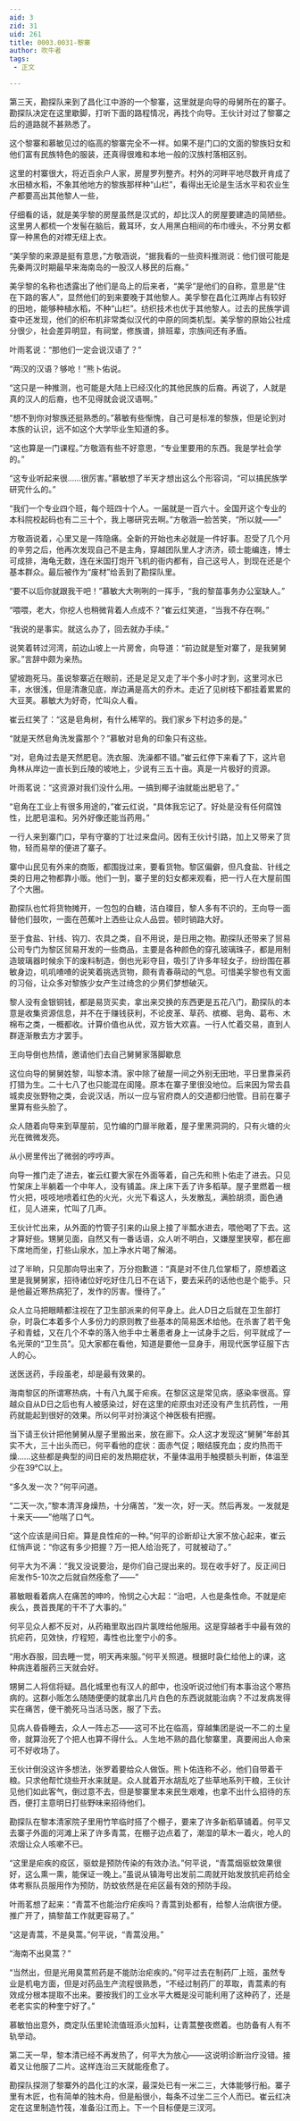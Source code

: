 ```yaml
---
aid: 3
zid: 31
uid: 261
title: 0003.0031-黎寨
author: 吹牛者
tags: 
 - 正文

---
```




  第三天，勘探队来到了昌化江中游的一个黎寨，这里就是向导的母舅所在的寨子。勘探队决定在这里歇脚，打听下面的路程情况，再找个向导。王伙计对过了黎寨之后的道路就不甚熟悉了。

  这个黎寨和慕敏见过的临高的黎寨完全不一样。如果不是门口的文面的黎族妇女和他们富有民族特色的服装，还真得很难和本地一般的汉族村落相区别。

  这里的村寨很大，将近百余户人家，房屋罗列整齐。村外的河畔平地尽数开肯成了水田植水稻，不象其他地方的黎族那样种“山栏”，看得出无论是生活水平和农业生产都要高出其他黎人一些，

  仔细看的话，就是美孚黎的房屋虽然是汉式的，却比汉人的房屋要建造的简陋些。这里男人都梳一个发髻在脑后，戴耳环，女人用黑白相间的布巾缠头，不分男女都穿一种黑色的对襟无纽上衣。

  “美孚黎的来源是挺有意思，”方敬涵说，“据我看的一些资料推测说：他们很可能是先秦两汉时期最早来海南岛的一股汉人移民的后裔。”

  美孚黎的名称也透露出了他们是岛上的后来者，“美孚”是他们的自称，意思是“住在下路的客人”，显然他们的到来要晚于其他黎人。美孚黎在昌化江两岸占有较好的田地，能够种植水稻，不种“山栏”。纺织技术也优于其他黎人。过去的民族学调查中还发现，他们的织布机非常类似汉代的中原的同类机型。美孚黎的原始公社成分很少，社会差异明显，有祠堂，修族谱，排班辈，宗族间还有矛盾。

  叶雨茗说：“那他们一定会说汉语了？”

  “两汉的汉语？够呛！”熊卜佑说。

  “这只是一种推测，也可能是大陆上已经汉化的其他民族的后裔。再说了，人就是真的汉人的后裔，也不见得就会说汉语啊。”

  “想不到你对黎族还挺熟悉的。”慕敏有些惭愧，自己可是标准的黎族，但是论到对本族的认识，远不如这个大学毕业生知道的多。

  “这也算是一门课程。”方敬涵有些不好意思，“专业里要用的东西。我是学社会学的。”

  “这专业听起来很……很厉害。”慕敏想了半天才想出这么个形容词，“可以搞民族学研究什么的。”

  “我们一个专业四个班，每个班四十个人。一届就是一百六十。全国开这个专业的本科院校起码也有二三十个，我上哪研究去啊。”方敬涵一脸苦笑，“所以就——”

  方敬涵说着，心里又是一阵隐痛。全新的开始也未必就是一件好事。忍受了几个月的辛劳之后，他再次发现自己不是主角，穿越团队里人才济济，硕士能编连，博士可成排，海龟无数，连在米国打炮开飞机的衙内都有，自己这号人，到现在还是个基本群众。最后被作为“废材”给丢到了勘探队里。

  “要不以后你就跟我干吧！”慕敏大大咧咧的一挥手，“我的黎苗事务办公室缺人。”

  “喂喂，老大，你挖人也稍微背着人点成不？”崔云红笑道，“当我不存在啊。”

  “我说的是事实。就这么办了，回去就办手续。”

  说笑着转过河湾，前边山坡上一片房舍，向导道：“前边就是堑对寨了，是我舅舅家。”言辞中颇为亲热。

  望坡跑死马。虽说黎寨近在眼前，还是足足又走了半个多小时才到，这里河水已丰，水很浅，但是清澈见底，岸边满是高大的乔木。走近了见树枝下都挂着累累的大豆荚。慕敏大为好奇，忙叫众人看。

  崔云红笑了：“这是皂角树，有什么稀罕的。我们家乡下村边多的是。”

  “就是天然皂角洗发露那个？”慕敏对皂角的印象只有这些。

  “对，皂角过去是天然肥皂。洗衣服、洗澡都不错。”崔云红停下来看了下，这片皂角林从岸边一直长到丘陵的坡地上，少说有三五十亩。真是一片极好的资源。

  叶雨茗说：“这资源对我们没什么用。一搞到椰子油就能出肥皂了。”

  “皂角在工业上有很多用途的，”崔云红说，“具体我忘记了。好处是没有任何腐蚀性，比肥皂温和。另外好像还能当药用。”

  一行人来到寨门口，早有守寨的丁壮过来盘问。因有王伙计引路，加上又带来了货物，轻而易举的便进了寨子。

  寨中山民见有外来的商贩，都围拢过来，要看货物。黎区偏僻，但凡食盐、针线之类的日用之物都靠小贩。他们一到，寨子里的妇女都来观看，把一行人在大屋前围了个大圈。

  勘探队也忙将货物摊开，一包包的白糖，洁白璨目，黎人多有不识的，王向导一面替他们鼓吹，一面在芭蕉叶上洒些让众人品尝。顿时销路大好。

  至于食盐、针线、钩刀、农具之类，自不用说，是日用之物。勘探队还带来了贸易公司专门为黎区贸易开发的一些商品，主要是各种颜色的穿孔玻璃珠子，都是用制造玻璃器时候余下的废料制造，倒也光彩夺目，吸引了许多年轻女子，纷纷围在慕敏身边，叽叽喳喳的说笑着挑选货物，颇有青春萌动的气息。可惜美孚黎也有文面的习俗，让众多对黎族少女产生过绮念的少男们梦想破灭。

  黎人没有金银铜钱，都是易货买卖，拿出来交换的东西更是五花八门，勘探队的本意是收集资源信息，并不在于赚钱获利，不论皮革、草药、槟榔、皂角、葛布、木棉布之类，一概都收。计算价值也从优，双方皆大欢喜。一行人忙着交易，直到人群逐渐散去方才罢手。

  王向导倒也热情，邀请他们去自己舅舅家落脚歇息

  这位向导的舅舅姓黎，叫黎本清。家中除了破屋一间之外别无田地，平日里靠采药打猎为生。二十七八了也只能混在闺隆。原本在寨子里很没地位。后来因为常去县城卖皮张野物之类，会说汉话，所以一应与官府商人的交道都归他管。目前在寨子里算有些头脸了。

  众人随着向导来到草屋前，见竹编的门扉半敞着，屋子里黑洞洞的，只有火塘的火光在微微发亮。

  从小房里传出了微弱的哼哼声。

  向导一推门走了进去，崔云红要大家在外面等着，自己先和熊卜佑走了进去。只见竹架床上半躺着一个中年人，没有铺盖。床上床下丢了许多稻草。屋子里燃着一根竹火把，吱吱地喷着红色的火光，火光下看这人，头发散乱，满脸胡须，面色通红，见人进来，忙叫了几声。

  王伙计忙出来，从外面的竹管子引来的山泉上接了半瓢水进去，喂他喝了下去。这才算好些。甥舅见面，自然又有一番话语，众人听不明白，又嫌屋里狭窄，都在廊下席地而坐，打些山泉水，加上净水片喝了解渴。

  过了半晌，只见那向导出来了，万分抱歉道：“真是对不住几位掌柜了，原想着这里是我舅舅家，招待诸位好吃好住几日不在话下，要去采药的话他也是个能手。只是他最近寒热病犯了，发作的厉害。慢待了。”

  众人立马把眼睛都注视在了卫生部派来的何平身上。此人D日之后就在卫生部打杂，时袅仁本着多个人多份力的原则教了些基本的简易医术给他。在杀害了若干兔子和青蛙，又在几个不幸的落入他手中土著患者身上一试身手之后，何平就成了一名光荣的“卫生员”。见大家都在看他，知道是要他一显身手，用现代医学征服下古人的心。

  送医送药，手段虽老，却是最有效果的。

  海南黎区的所谓寒热病，十有八九属于疟疾。在黎区这是常见病，感染率很高。穿越众自从D日之后也有人被感染过，好在这里的疟原虫对还没有产生抗药性，一用药就能起到很好的效果。所以何平对扮演这个神医极有把握。

  当下请王伙计把他舅舅从屋子里搬出来，放在廊下。众人这才发现这“舅舅”年龄其实不大，三十出头而已，何平看他的症状：面赤气促；眼结膜充血；皮灼热而干燥……这些都是典型的间日疟的发热期症状，不量体温用手触摸额头判断，体温至少在39℃以上。

  “多久发一次？”何平问道。

  “二天一次，”黎本清浑身燥热，十分痛苦，“发一次，好一天。然后再发。一发就是十来天——”他喘了口气。

  “这个应该是间日疟。算是良性疟的一种。”何平的诊断却让大家不放心起来，崔云红悄声说：“你这有多少把握？万一把人给治死了，可就被动了。”

  何平大为不满：“我又没说要治，是你们自己提出来的。现在收手好了。反正间日疟发作5-10次之后就自然痊愈了——”

  慕敏眼看着病人在痛苦的呻吟，怜悯之心大起：“治吧，人也是条性命。不就是疟疾么，畏首畏尾的干不了大事的。”

  何平见众人都不反对，从药箱里取出四片氯喹给他服用。这是穿越者手中最有效的抗疟药，见效快，疗程短，毒性也比奎宁小的多。

  “用水吞服，回去睡一觉，明天再来服。”何平关照道。根据时袅仁给他上的课，这种病连着服药三天就会好。

  甥舅二人将信将疑。昌化城里也有汉人的郎中，也没听说过他们有本事治这个寒热病的。这群小贩怎么随随便便的就拿出几片白色的东西说就能治病？不过发病发得实在痛苦，便干脆死马当活马医，服了下去。

  见病人昏昏睡去，众人一阵忐忑——这可不比在临高，穿越集团是说一不二的土皇帝，就算治死了个把人也算不得什么。人生地不熟的昌化黎寨里，真要闹出人命来可不好收场了。

  王伙计倒没这许多想法，张罗着要给众人做饭。熊卜佑连称不必，他们自带着干粮。只求他帮忙烧些开水来就是。众人就着开水胡乱吃了些草地系列干粮，王伙计见他们如此客气，倒过意不去，但是黎寨里本来民生艰难，也拿不出什么招待的东西，便打主意明日打些野味来招待他们。

  勘探队在黎本清家院子里用竹竿临时搭了个棚子，要来了许多新稻草铺着。何平又去寨子外面的河滩上采了许多青蒿，在棚子边点着了，潮湿的草木一着火，呛人的浓烟让众人咳嗽不已。

  “这里是疟疾的疫区，驱蚊是预防传染的有效办法。”何平说，“青蒿烟驱蚊效果很好，这么熏一熏，能保证一晚上。”虽说从镇海号出发前二周就开始发放抗疟药给全体考察队员服用作为预防，防蚊依然是在疟区最有效的预防手段。

  叶雨茗想了起来：“青蒿不也能治疗疟疾吗？青蒿到处都有，给黎人治病很方便。推广开了，搞黎苗工作就更容易了。”

  “这是青蒿，不是臭蒿。”何平说，“青蒿没用。”

  “海南不出臭蒿？”

  “当然出，但是光用臭蒿煎药是不能防治疟疾的。”何平过去在制药厂上班，虽然专业是机电方面，但是对药品生产流程很熟悉，“不经过制药厂的萃取，青蒿素的有效成分根本提取不出来。要按我们的工业水平大概是没可能利用了这种药了，还是老老实实的种奎宁好了。”

  慕敏怕出意外，商定队伍里轮流值班添火加料，让青蒿整夜燃着。也防备有人有不轨举动。

  第二天一早，黎本清已经不再发热了，何平大为放心——这说明诊断治疗没错。接着又让他服了二片。这样连治三天就能痊愈了。

  勘探队探测了黎寨外的昌化江的水深，最深处已有一米二三，大体能够行船。寨子里有木匠，也有简单的独木舟，但是船很小，每条不过坐二三个人而已。崔云红决定在这里制造竹筏，准备沿江而上。下一个目标便是三汊河。


